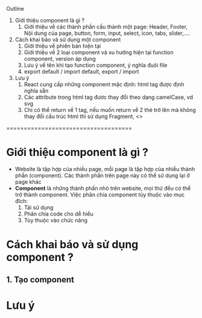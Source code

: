 Outline

1. Giới thiệu component là gì ?
    1. Giới thiệu về các thành phần cấu thành một page: Header, Footer, Nội dung của page, button, form, input, select, icon, tabs, slider,….
2. Cách khai báo và sử dụng một component
    1. Giới thiệu về phiên bản hiện tại
    2. Giới thiệu về 2 loại component và xu hướng hiện tại function component, version áp dụng
    3. Lưu ý về tên khi tạo function component, ý nghĩa đuôi file
    4. export default / import default, export / import
3. Lưu ý
    1. React cung cấp những component mặc định: html tag được định nghĩa sẵn
    2. Các attribute trong html tag đươc thay đổi theo dạng camelCase, vd svg
    3. Chỉ có thể return về 1 tag, nếu muốn return về 2 thẻ trở lên mà không thay đổi cấu trúc html thì sử dụng Fragment, <>



====================================
# Giới thiệu component là gì ?

- Website là tập hợp của nhiều page, mỗi page là tập hợp của nhiều thành phần (component). Các thành phần trên page này có thể sử dụng lại ở page khác
- **Component** là những thành phần nhỏ trên website, mọi thứ đều có thể trở thành component. Việc phân chia component tùy thuộc vào mục đích:
    1. Tái sử dụng
    2. Phân chia code cho dễ hiểu
    3. Tùy thuộc vào chức năng

# Cách khai báo và sử dụng component ?

## 1. Tạo component

### 

# Lưu ý